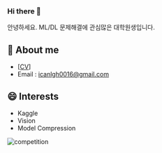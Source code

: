 ### Hi there 👋
안녕하세요. ML/DL 문제해결에 관심많은 대학원생입니다.

<!--
**lee-gwang/lee-gwang** is a ✨ _special_ ✨ repository because its `README.md` (this file) appears on your GitHub profile.

Here are some ideas to get you started:

- 🔭 I’m currently working on ...
- 🌱 I’m currently learning ...
- 👯 I’m looking to collaborate on ...
- 🤔 I’m looking for help with ...
- 💬 Ask me about ...
- 📫 How to reach me: ...
- 😄 Pronouns: ...
- ⚡ Fun fact: ...
-->

🌱 About me
- 
- [[CV](https://github.com/lee-gwang/lee-gwang/blob/main/final_gh_cv.pdf)]
- Email : icanlgh0016@gmail.com

😄 Interests
- 
- Kaggle
- Vision
- Model Compression

<!-- ![competition](https://road-to-kaggle-grandmaster.vercel.app/api/badges/{your id}/competition/light) -->
![competition](https://road-to-kaggle-grandmaster.vercel.app/api/badges/gwanghan/competition/light)

